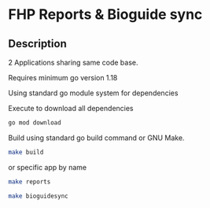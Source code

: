 # FHP Reports & Bioguide sync

## Description

2 Applications sharing same code base.

Requires minimum go version 1.18

Using standard go module system for dependencies

Execute to download all dependencies

```bash
go mod download
```

Build using standard go build command or GNU Make.

```bash
make build
```

or specific app by name

```bash
make reports
```

```bash
make bioguidesync
```
